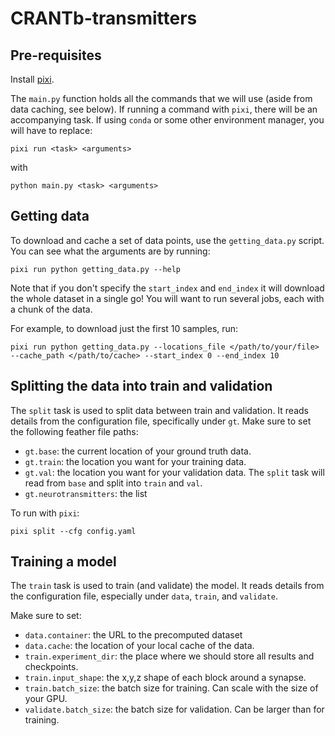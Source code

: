 # CRANTb-transmitters

## Pre-requisites

Install [pixi](https://pixi.sh/latest/).

The `main.py` function holds all the commands that we will use (aside from data caching, see below).
If running a command with `pixi`, there will be an accompanying task. If using `conda` or some other environment manager, you will have to replace: 
```
pixi run <task> <arguments>
```
with 
```
python main.py <task> <arguments>
```


## Getting data
To download and cache a set of data points, use the `getting_data.py` script. You can see what the arguments are by running: 

```
pixi run python getting_data.py --help
```

Note that if you don't specify the `start_index` and `end_index` it will download the whole dataset in a single go! You will want to run several jobs, each with a chunk of the data.

For example, to download just the first 10 samples, run: 
```
pixi run python getting_data.py --locations_file </path/to/your/file> --cache_path </path/to/cache> --start_index 0 --end_index 10
```

## Splitting the data into train and validation
The `split` task is used to split data between train and validation. It reads details from the configuration file, specifically under `gt`. 
Make sure to set the following feather file paths: 
- `gt.base`: the current location of your ground truth data.
- `gt.train`: the location you want for your training data.
- `gt.val`: the location you want for your validation data.
The `split` task will read from `base` and split into `train` and `val`. 
- `gt.neurotransmitters`: the list 

To run with `pixi`:
```
pixi split --cfg config.yaml
```

## Training a model
The `train` task is used to train (and validate) the model.
It reads details from the configuration file, especially under `data`, `train`, and `validate`.

Make sure to set: 
- `data.container`: the URL to the precomputed dataset
- `data.cache`: the location of your local cache of the data.
- `train.experiment_dir`: the place where we should store all results and checkpoints. 
- `train.input_shape`: the x,y,z shape of each block around a synapse.
- `train.batch_size`: the batch size for training. Can scale with the size of your GPU.
- `validate.batch_size`: the batch size for validation. Can be larger than for training.

